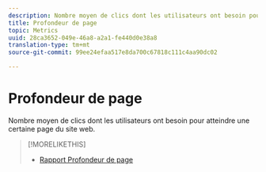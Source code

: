 ```yaml
---
description: Nombre moyen de clics dont les utilisateurs ont besoin pour atteindre une certaine page du site Web.
title: Profondeur de page
topic: Metrics
uuid: 28ca3652-049e-46a8-a2a1-fe440d0e38a8
translation-type: tm+mt
source-git-commit: 99ee24efaa517e8da700c67818c111c4aa90dc02

---
```



# Profondeur de page

Nombre moyen de clics dont les utilisateurs ont besoin pour atteindre une certaine page du site web.

>[!MORELIKETHIS]
>
>* [Rapport Profondeur de page](/help/components/c-variables/dimensionslist/reports-page-depth.md)

